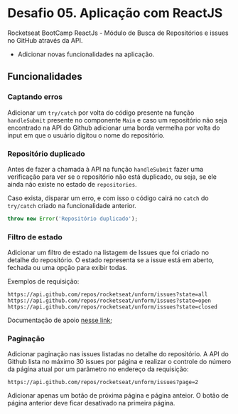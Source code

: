 # Desafio 05. Aplicação com ReactJS

Rocketseat BootCamp ReactJs - Módulo de Busca de Repositórios e issues no GitHub através da API.

- Adicionar novas funcionalidades na aplicação.

## Funcionalidades

### Captando erros

Adicionar um `try/catch` por volta do código presente na função `handleSubmit` presente no componente `Main` e caso um repositório não seja encontrado na API do Github adicionar uma borda vermelha por volta do input em que o usuário digitou o nome do repositório.

### Repositório duplicado

Antes de fazer a chamada à API na função `handleSubmit` fazer uma verificação para ver se o repositório não está duplicado, ou seja, se ele ainda não existe no estado de `repositories`.

Caso exista, disparar um erro, e com isso o código cairá no `catch` do `try/catch` criado na funcionalidade anterior.

```js
throw new Error('Repositório duplicado');
```

### Filtro de estado

Adicionar um filtro de estado na listagem de Issues que foi criado no detalhe do repositório. O estado representa se a issue está em aberto, fechada ou uma opção para exibir todas.

Exemplos de requisição:

```
https://api.github.com/repos/rocketseat/unform/issues?state=all
https://api.github.com/repos/rocketseat/unform/issues?state=open
https://api.github.com/repos/rocketseat/unform/issues?state=closed
```

Documentação de apoio [nesse link](https://developer.github.com/v3/issues/#parameters-1);

### Paginação

Adicionar paginação nas issues listadas no detalhe do repositório. A API do Github lista no máximo 30 issues por página e realizar o controle do número da página atual por um parâmetro no endereço da requisição:

```
https://api.github.com/repos/rocketseat/unform/issues?page=2
```

Adicionar apenas um botão de próxima página e página anteior. O botão de página anterior deve ficar desativado na primeira página.
